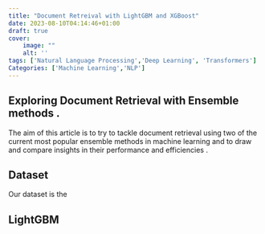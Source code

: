 ```yaml
---
title: "Document Retreival with LightGBM and XGBoost"
date: 2023-08-10T04:14:46+01:00
draft: true 
cover:
    image: ""
    alt: ''
tags: ['Natural Language Processing','Deep Learning', 'Transformers']
Categories: ['Machine Learning','NLP']
---
```



## Exploring Document Retrieval with Ensemble methods . 

The aim of this article is to try to tackle document retrieval using two of the current most popular ensemble methods in machine learning and to draw and compare insights in their performance and efficiencies . 

## Dataset 
Our dataset is the 

## LightGBM 
